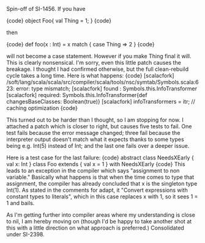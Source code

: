 Spin-off of SI-1456. If you have 

{code}
   object Foo{
     val Thing = 1;
   }
{code}

then 

{code}
   def foo(x : Int) = x match { case Thing => 2 }
{code}

will not become a case statement. However if you make Thing final it will. This is clearly nonsensical. 
I'm sorry, even this little patch causes the breakage.  I thought I had confirmed otherwise, but the full clean-rebuild cycle takes a long time.  Here is what happens:
{code}
[scalacfork] /soft/lang/scala/scala/src/compiler/scala/tools/nsc/symtab/Symbols.scala:623: error: type mismatch;
[scalacfork]  found   : Symbols.this.InfoTransformer
[scalacfork]  required: Symbols.this.InfoTransformer{def changesBaseClasses: Boolean(true)}
[scalacfork]               infoTransformers = itr; // caching optimization
{code}

This turned out to be harder than I thought, so I am stopping for now.  I attached a patch which is closer to right, but causes five tests to fail.  One test fails because the error message changed; three fail because the interpreter output doesn't match what it expects thanks to some types being e.g. Int(5) instead of Int; and the last one fails over a deeper issue.

Here is a test case for the last failure:
{code}
abstract class NeedsXEarly { val x: Int }
class Foo extends { val x = 1 } with NeedsXEarly
{code}
This leads to an exception in the compiler which says "assignment to non variable." Basically what happens is that when the time comes to type that assignment, the compiler has already concluded that x is the singleton type Int(1).  As stated in the comments for adapt, it "Convert expressions with constant types to literals", which in this case replaces x with 1, so it sees 1 = 1 and bails.

As I'm getting further into compiler areas where my understanding is close to nil, I am hereby moving on (though I'd be happy to take another shot at this with a little direction on what approach is preferred.)
Consolidated under SI-2398.
